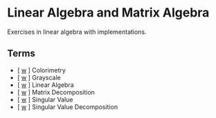 # Linear Algebra and Matrix Algebra

Exercises in linear algebra with implementations.

## Terms

* [ [w](https://en.wikipedia.org/wiki/Colorimetry) ] Colorimetry
* [ [w](https://en.wikipedia.org/wiki/Grayscale#Colorimetric_(perceptual_luminance-reserving)_conversion_to_grayscale) ] Grayscale
* [ [w](https://en.wikipedia.org/wiki/Linear_algebra) ] Linear Algebra
* [ [w](https://en.wikipedia.org/wiki/Matrix_decomposition) ] Matrix Decomposition
* [ [w](https://en.wikipedia.org/wiki/Singular_value) ] Singular Value
* [ [w](https://en.wikipedia.org/wiki/Singular_value_decomposition) ] Singular Value Decomposition